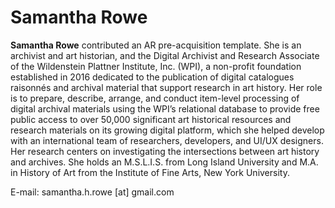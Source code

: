 # Samantha Rowe

**Samantha Rowe** contributed an AR pre-acquisition template. She is an archivist and art historian, and the Digital Archivist and Research Associate of the Wildenstein Plattner Institute, Inc. (WPI), a non-profit foundation established in 2016 dedicated to the publication of digital catalogues raisonnés and archival material that support research in art history. Her role is to prepare, describe, arrange, and conduct item-level processing of digital archival materials using the WPI’s relational database to provide free public access to over 50,000 significant art historical resources and research materials on its growing digital platform, which she helped develop with an international team of researchers, developers, and UI/UX designers. Her research centers on investigating the intersections between art history and archives. She holds an M.S.L.I.S. from Long Island University and M.A. in History of Art from the Institute of Fine Arts, New York University.&#x20;

E-mail: samantha.h.rowe \[at] gmail.com
